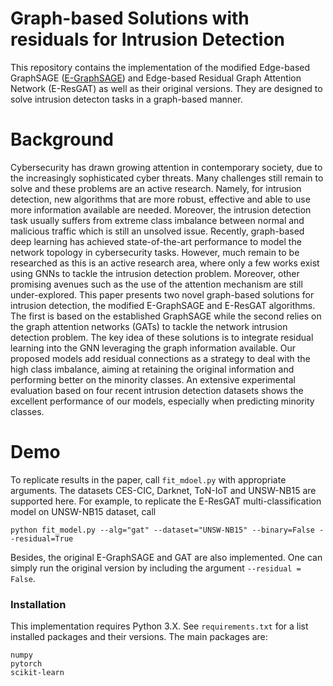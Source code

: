 # Graph-based Solutions with residuals for Intrusion Detection
This repository contains the implementation of the modified Edge-based GraphSAGE ([E-GraphSAGE](https://arxiv.org/abs/2103.16329)) and Edge-based Residual Graph Attention Network (E-ResGAT) as well as their original versions. They are designed to solve intrusion detecton tasks in a graph-based manner.

# Background
Cybersecurity has drawn growing attention in contemporary society, due to the increasingly sophisticated cyber threats. Many challenges still remain to solve and these problems are an active research. Namely, for intrusion detection, new algorithms that are more robust, effective and able to use more information available are needed. Moreover, the intrusion detection task usually suffers from extreme class imbalance between normal and malicious traffic which is still an unsolved issue. Recently, graph-based deep learning has achieved state-of-the-art performance to model the network topology in cybersecurity tasks. However, much remain to be researched as this is an active research area, where only a few works exist using GNNs to tackle the intrusion detection problem. Moreover, other promising avenues such as the use of the attention mechanism are still under-explored. This paper presents two novel graph-based solutions for intrusion detection, the modified E-GraphSAGE and E-ResGAT algorithms. The first is based on the established GraphSAGE while the second relies on the graph attention networks (GATs) to tackle the network intrusion detection problem. The key idea of these solutions is to integrate residual learning into the GNN leveraging the graph information available. Our proposed models add residual connections as a strategy to deal with the high class imbalance, aiming at retaining the original information and performing better on the minority classes. An extensive experimental evaluation based on four recent intrusion detection datasets shows the excellent performance of our models, especially when predicting minority classes.

# Demo
To replicate results in the paper, call `fit_mdoel.py` with appropriate arguments. The datasets CES-CIC, Darknet, ToN-IoT and UNSW-NB15 are supported here. For example, to replicate the E-ResGAT multi-classification model on UNSW-NB15 dataset, call

    
    python fit_model.py --alg="gat" --dataset="UNSW-NB15" --binary=False --residual=True
    
Besides, the original E-GraphSAGE and GAT are also implemented. One can simply run the original version by including the argument `--residual = False`.

### Installation
This implementation requires Python 3.X. See `requirements.txt` for a list installed packages and their versions. The main packages are:

    numpy
    pytorch
    scikit-learn
